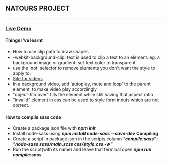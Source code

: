 ## NATOURS PROJECT

---


### [Live Demo](https://sadiquex.github.io/Natours/)

#### Things I've learnt

- How to use clip path to draw shapes
- -webkit-background-clip: text is used to clip a text to an element. eg: a background image or gradient. set text color to transparent
- use the 'not' selector to remove elements you don't want the style to apply to.
- [Site for videos](https://coverr.co/)
- In a background video, add 'autoplay, mute and loop' to the parent element, to make video play accordingly
- "object-fit:cover" fills the element while still having that aspect ratio
- "invalid" element in css can be used to style form inputs which are not correct.

#### How to compile sass code

- Create a package.json file with **_npm init_**
- Install node-sass using **_npm install node-sass --save-dev_**
  **Compiling**
- Create a script in package.json in the scripts column
  **_"compile:sass": "node-sass sass/main.scss css/style.css -w"_**
- Run the script(with its name) and leave that terminal open
  **_npm run compile:sass_**
